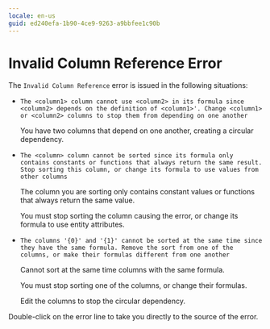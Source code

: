 ```yaml
---
locale: en-us
guid: ed240efa-1b90-4ce9-9263-a9bbfee1c90b
---
```


# Invalid Column Reference Error

The `Invalid Column Reference` error is issued in the following situations:

* `The <column1> column cannot use <column2> in its formula since <column2> depends on the definition of <column1>'. Change <column1> or <column2> columns to stop them from depending on one another`

    You have two columns that depend on one another, creating a circular dependency.

* `The <column> column cannot be sorted since its formula only contains constants or functions that always return the same result. Stop sorting this column, or change its formula to use values from other columns`

    The column you are sorting only contains constant values or functions that always return the same value.  
  
    You must stop sorting the column causing the error, or change its formula to use entity attributes.

* `The columns '{0}' and '{1}' cannot be sorted at the same time since they have the same formula. Remove the sort from one of the columns, or make their formulas different from one another`

    Cannot sort at the same time columns with the same formula.  
  
    You must stop sorting one of the columns, or change their formulas.

    Edit the columns to stop the circular dependency.

Double-click on the error line to take you directly to the source of the error.
